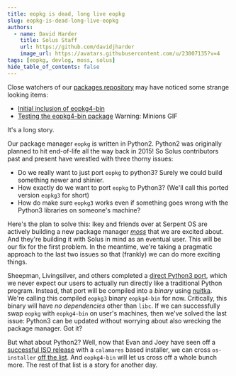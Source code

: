 ```yaml
---
title: eopkg is dead, long live eopkg
slug: eopkg-is-dead-long-live-eopkg
authors:
  - name: David Harder
    title: Solus Staff
    url: https://github.com/davidjharder
    image_url: https://avatars.githubusercontent.com/u/23007135?v=4
tags: [eopkg, devlog, moss, solus]
hide_table_of_contents: false
---
```


Close watchers of our [packages repository](https://github.com/getsolus/packages) may have noticed some strange looking items:

- [Initial inclusion of eopkg4-bin](https://github.com/getsolus/packages/pull/1305)
- [Testing the eopkg4-bin package](https://github.com/getsolus/packages/issues/1316) Warning: Minions GIF

It's a long story.

<!-- truncate -->

Our package manager `eopkg` is written in Python2. Python2 was originally planned to hit end-of-life all the way back in 2015! So Solus contributors past and present have wrestled with three thorny issues:

- Do we really want to just port `eopkg` to python3? Surely we could build something newer and shinier.
- How exactly do we want to port `eopkg` to Python3? (We'll call this ported version `eopkg3` for short)
- How do make sure `eopkg3` works even if something goes wrong with the Python3 libraries on someone's machine?

Here's the plan to solve this: Ikey and friends over at Serpent OS are actively building a new package manager [_moss_](https://github.com/serpent-os/moss) that we are excited about. And they're building it with Solus in mind as an eventual user. This will be our fix for the first problem. In the meantime, we're taking a pragmatic approach to the last two issues so that (frankly) we can do more exciting things.

Sheepman, Livingsilver, and others completed a [direct Python3 port](https://github.com/getsolus/eopkg/commits/python3), which we never expect our users to actually run directly like a traditional Python program. Instead, that port will be compiled into a _binary_ using [nuitka](https://nuitka.net/doc/download.html). We're calling this compiled `eopkg3` binary `eopkg4-bin` for now. Critically, this binary will have _no dependencies_ other than `libc`. If we can successfully swap `eopkg` with `eopkg4-bin` on user's machines, then we've solved the last issue: Python3 can be updated without worrying about also wrecking the package manager. Got it?

But what about Python2? Well, now that Evan and Joey have seen off a [successful ISO release](https://getsol.us/2024/01/08/solus-4-5-released/) with a `calamares` based installer, we can cross `os-installer` [off the list](https://github.com/getsolus/packages/issues/270). And `eopkg4-bin` will let us cross off a whole bunch more. The rest of that list is a story for another day.
